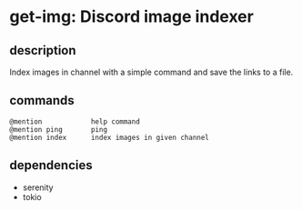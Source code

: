 # get-img: Discord image indexer

## description

Index images in channel with a simple command and save the links to a file.

## commands

```
@mention            help command
@mention ping       ping
@mention index      index images in given channel
```

## dependencies

- serenity
- tokio
